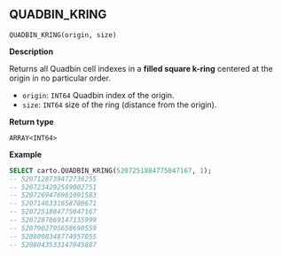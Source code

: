 ## QUADBIN_KRING

```sql:signature
QUADBIN_KRING(origin, size)
```

**Description**

Returns all Quadbin cell indexes in a **filled square k-ring** centered at the origin in no particular order.

* `origin`: `INT64` Quadbin index of the origin.
* `size`: `INT64` size of the ring (distance from the origin).

**Return type**

`ARRAY<INT64>`

**Example**

```sql
SELECT carto.QUADBIN_KRING(5207251884775047167, 1);
-- 5207128739472736255
-- 5207234292589002751
-- 5207269476961091583
-- 5207146331658780671
-- 5207251884775047167
-- 5207287069147135999
-- 5207902795658690559
-- 5208008348774957055
-- 5208043533147045887
```
